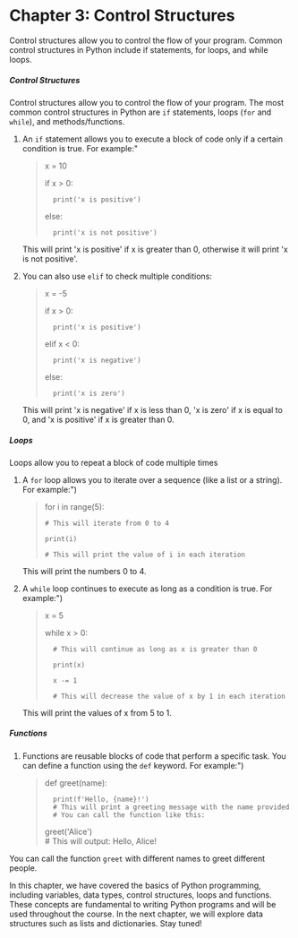 # Chapter 3: Control Structures
        
Control structures allow you to control the flow of your program. Common control structures in Python include if statements, for loops, and while loops.
                
##### Control Structures

Control structures allow you to control the flow of your program. The most common control structures in Python are `if` statements, loops (`for` and `while`), and methods/functions.

1. An `if` statement allows you to execute a block of code only if a certain condition is true. For example:"

    > x = 10
    >
    > if x > 0:
    >
    >       print('x is positive')
    >
    > else:
    >
    >       print('x is not positive')

    This will print 'x is positive' if x is greater than 0, otherwise it will print 'x is not positive'.

2. You can also use `elif` to check multiple conditions:
   
    > x = -5
    >
    > if x > 0:
    > 
    >       print('x is positive')
    > 
    > elif x < 0:
    >       
    >       print('x is negative')
    > 
    > else:
    >       
    >       print('x is zero')

    This will print 'x is negative' if x is less than 0, 'x is zero' if x is equal to 0, and 'x is positive' if x is greater than 0.

##### Loops

Loops allow you to repeat a block of code multiple times

1. A `for` loop allows you to iterate over a sequence (like a list or a string). For example:")
    
    > for i in range(5):
    >
    >     # This will iterate from 0 to 4
    >
    >     print(i)  
    >
    >     # This will print the value of i in each iteration

    This will print the numbers 0 to 4.


2. A `while` loop continues to execute as long as a condition is true. For example:")

    > x = 5
    > 
    > while x > 0:  
    >
    >       # This will continue as long as x is greater than 0
    >
    >       print(x)
    >
    >       x -= 1  
    >
    >       # This will decrease the value of x by 1 in each iteration
    >

    This will print the values of x from 5 to 1.

##### Functions

1. Functions are reusable blocks of code that perform a specific task. You can define a function using the `def` keyword. For example:") 

    > def greet(name):
    >
    >       print(f'Hello, {name}!')  
    >       # This will print a greeting message with the name provided
    >       # You can call the function like this:
    > 
    > greet('Alice')  
    >       # This will output: Hello, Alice!

You can call the function `greet` with different names to greet different people.

In this chapter, we have covered the basics of Python programming, including variables, data types, control structures, loops and functions. These concepts are fundamental to writing Python programs and will be used throughout the course.
In the next chapter, we will explore data structures such as lists and dictionaries. Stay tuned!